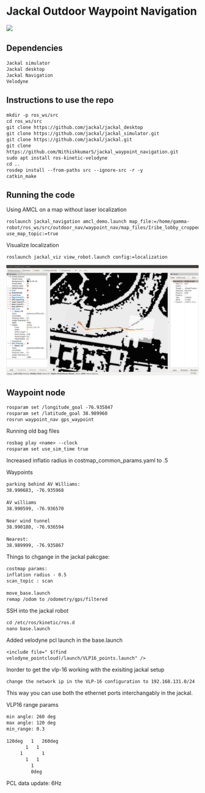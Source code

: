 # Jackal Outdoor Waypoint Navigation

![](Images/jackal.gif)

## Dependencies
```
Jackal simulator
Jackal desktop 
Jackal Navigation
Velodyne
```

## Instructions to use the repo
```
mkdir -p ros_ws/src
cd ros_ws/src
git clone https://github.com/jackal/jackal_desktop
git clone https://github.com/jackal/jackal_simulator.git
git clone https://github.com/jackal/jackal.git
git clone https://github.com/NithishkumarS/jackal_waypoint_navigation.git
sudo apt install ros-kinetic-velodyne
cd ..
rosdep install --from-paths src --ignore-src -r -y
catkin_make
```

## Running the code

Using AMCL on a map without laser localization

```
roslaunch jackal_navigation amcl_demo.launch map_file:=/home/gamma-robot/ros_ws/src/outdoor_nav/waypoint_nav/map_files/Iribe_lobby_cropped.yaml  use_map_topic:=true
```

Visualize localization
```
roslaunch jackal_viz view_robot.launch config:=localization
```

![](Images/map_view.jpg)
## Waypoint node

```
rosparam set /longitude_goal -76.935847
rosparam set /latitude_goal 38.989960
rosrun waypoint_nav gps_waypoint
```

Running old bag files
```
rosbag play <name> --clock
rosparam set use_sim_time true
```
Increased inflatio radius in costmap_common_params.yaml to .5


Waypoints 
```
parking behind AV Williams: 
38.990683, -76.935968

AV williams
38.990599, -76.936570

Near wind tunnel
38.990180, -76.936594

Nearest:
38.989999, -76.935867
```

Things to chgange  in the jackal pakcgae:
```
costmap params:
inflation radius - 0.5 
scan_topic : scan

move_base.launch
remap /odom to /odometry/gps/filtered
```

SSH into the jackal robot

```
cd /etc/ros/kinetic/ros.d
nano base.launch
```

Added velodyne pcl launch in the base.launch
```
<include file=" $(find velodyne_pointcloud)/launch/VLP16_points.launch" />
```


Inorder to get the vlp-16 working with the exisiting jackal setup
```
change the network ip in the VLP-16 configuration to 192.168.131.0/24
```
This way you can use both the ethernet ports interchangably in the jackal.

VLP16 range params
```
min angle: 260 deg
max angle: 120 deg
min_range: 0.3

120deg   1   260deg
       1   1  
     1       1
       1   1
         1
         0deg
```

PCL data update: 6Hz
